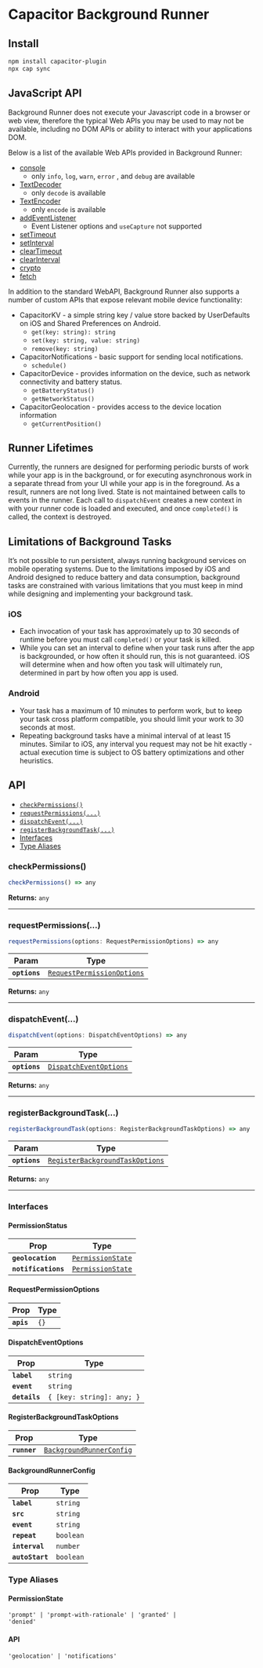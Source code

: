 # Capacitor Background Runner

## Install

```bash
npm install capacitor-plugin
npx cap sync
```

## JavaScript API

Background Runner does not execute your Javascript code in a browser or web view, therefore the typical Web APIs you may be used to may not be available, including no DOM APIs or ability to interact with your applications DOM.

Below is a list of the available Web APIs provided in Background Runner:

- [console](https://developer.mozilla.org/en-US/docs/Web/API/console)
    - only `info`, `log`, `warn`, `error` , and `debug` are available
- [TextDecoder](https://developer.mozilla.org/en-US/docs/Web/API/TextDecoder)
    - only `decode` is available
- [TextEncoder](https://developer.mozilla.org/en-US/docs/Web/API/TextEncoder)
    - only `encode` is available
- [addEventListener](https://developer.mozilla.org/en-US/docs/Web/API/EventTarget/addEventListener)
    - Event Listener options and `useCapture` not supported
- [setTimeout](https://developer.mozilla.org/en-US/docs/Web/API/setTimeout)
- [setInterval](https://developer.mozilla.org/en-US/docs/Web/API/setInterval)
- [clearTimeout](https://developer.mozilla.org/en-US/docs/Web/API/clearTimeout)
- [clearInterval](https://developer.mozilla.org/en-US/docs/Web/API/clearInterval)
- [crypto](https://developer.mozilla.org/en-US/docs/Web/API/Crypto)
- [fetch](https://developer.mozilla.org/en-US/docs/Web/API/Fetch_API)

In addition to the standard WebAPI, Background Runner also supports a number of custom APIs that expose relevant mobile device functionality:

- CapacitorKV - a simple string key / value store backed by UserDefaults on iOS and Shared Preferences on Android.
    - `get(key: string): string`
    - `set(key: string, value: string)`
    - `remove(key: string)`
- CapacitorNotifications - basic support for sending local notifications.
    - `schedule()`
- CapacitorDevice - provides information on the device, such as network connectivity and battery status.
    - `getBatteryStatus()`
    - `getNetworkStatus()`
- CapacitorGeolocation - provides access to the device location information
    - `getCurrentPosition()`

## Runner Lifetimes

Currently, the runners are designed for performing periodic bursts of work while your app is in the background, or for executing asynchronous work in a separate thread from your UI while your app is in the foreground.  As a result, runners are not long lived.  State is not maintained between calls to events in the runner.  Each call to `dispatchEvent` creates a new context in with your runner code is loaded and executed, and once `completed()` is called, the context is destroyed.

## Limitations of Background Tasks

It’s not possible to run persistent, always running background services on mobile operating systems.  Due to the limitations imposed by iOS and Android designed to reduce battery and data consumption, background tasks are constrained with various limitations that you must keep in mind while designing and implementing your background task.

### iOS

- Each invocation of your task has approximately up to 30 seconds of runtime before you must call `completed()` or your task is killed.
- While you can set an interval to define when your task runs after the app is backgrounded, or how often it should run, this is not guaranteed.  iOS will determine when and how often you task will ultimately run, determined in part by how often you app is used.

### Android

- Your task has a maximum of 10 minutes to perform work, but to keep your task cross platform compatible, you should limit your work to 30 seconds at most.
- Repeating background tasks have a minimal interval of at least 15 minutes.  Similar to iOS, any interval you request may not be hit exactly - actual execution time is subject to OS battery optimizations and other heuristics.

## API

<docgen-index>

* [`checkPermissions()`](#checkpermissions)
* [`requestPermissions(...)`](#requestpermissions)
* [`dispatchEvent(...)`](#dispatchevent)
* [`registerBackgroundTask(...)`](#registerbackgroundtask)
* [Interfaces](#interfaces)
* [Type Aliases](#type-aliases)

</docgen-index>

<docgen-api>
<!--Update the source file JSDoc comments and rerun docgen to update the docs below-->

### checkPermissions()

```typescript
checkPermissions() => any
```

**Returns:** <code>any</code>

--------------------


### requestPermissions(...)

```typescript
requestPermissions(options: RequestPermissionOptions) => any
```

| Param         | Type                                                                          |
| ------------- | ----------------------------------------------------------------------------- |
| **`options`** | <code><a href="#requestpermissionoptions">RequestPermissionOptions</a></code> |

**Returns:** <code>any</code>

--------------------


### dispatchEvent(...)

```typescript
dispatchEvent(options: DispatchEventOptions) => any
```

| Param         | Type                                                                  |
| ------------- | --------------------------------------------------------------------- |
| **`options`** | <code><a href="#dispatcheventoptions">DispatchEventOptions</a></code> |

**Returns:** <code>any</code>

--------------------


### registerBackgroundTask(...)

```typescript
registerBackgroundTask(options: RegisterBackgroundTaskOptions) => any
```

| Param         | Type                                                                                    |
| ------------- | --------------------------------------------------------------------------------------- |
| **`options`** | <code><a href="#registerbackgroundtaskoptions">RegisterBackgroundTaskOptions</a></code> |

**Returns:** <code>any</code>

--------------------


### Interfaces


#### PermissionStatus

| Prop                | Type                                                        |
| ------------------- | ----------------------------------------------------------- |
| **`geolocation`**   | <code><a href="#permissionstate">PermissionState</a></code> |
| **`notifications`** | <code><a href="#permissionstate">PermissionState</a></code> |


#### RequestPermissionOptions

| Prop       | Type            |
| ---------- | --------------- |
| **`apis`** | <code>{}</code> |


#### DispatchEventOptions

| Prop          | Type                                 |
| ------------- | ------------------------------------ |
| **`label`**   | <code>string</code>                  |
| **`event`**   | <code>string</code>                  |
| **`details`** | <code>{ [key: string]: any; }</code> |


#### RegisterBackgroundTaskOptions

| Prop         | Type                                                                      |
| ------------ | ------------------------------------------------------------------------- |
| **`runner`** | <code><a href="#backgroundrunnerconfig">BackgroundRunnerConfig</a></code> |


#### BackgroundRunnerConfig

| Prop            | Type                 |
| --------------- | -------------------- |
| **`label`**     | <code>string</code>  |
| **`src`**       | <code>string</code>  |
| **`event`**     | <code>string</code>  |
| **`repeat`**    | <code>boolean</code> |
| **`interval`**  | <code>number</code>  |
| **`autoStart`** | <code>boolean</code> |


### Type Aliases


#### PermissionState

<code>'prompt' | 'prompt-with-rationale' | 'granted' | 'denied'</code>


#### API

<code>'geolocation' | 'notifications'</code>

</docgen-api>

